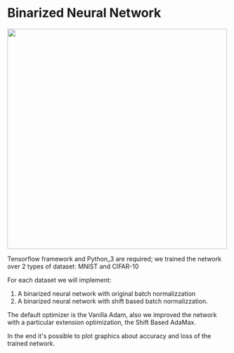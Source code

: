 # Binarized Neural Network 
<a href="https://www.dis.uniroma1.it/"><img src="http://www.dis.uniroma1.it/sites/default/files/marchio%20logo%20eng%20jpg.jpg" width="500"></a>

Tensorflow framework and Python_3 are required; we trained the network over 2 types of dataset: MNIST and CIFAR-10

For each dataset we will implement: 
  1) A binarized neural network with original batch normalizzation 
  2) A binarized neural network with shift based batch normalizzation.

The default optimizer is the Vanilla Adam, also we improved the network with a particular extension optimization, the Shift Based AdaMax. 

In the end it's possible to plot graphics about accuracy and loss of the trained network.

